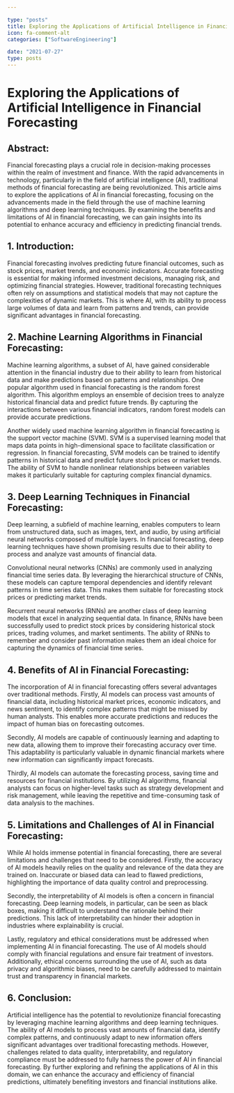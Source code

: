 ```yaml
---

type: "posts"
title: Exploring the Applications of Artificial Intelligence in Financial Forecasting
icon: fa-comment-alt
categories: ["SoftwareEngineering"]

date: "2021-07-27"
type: posts
---
```





# Exploring the Applications of Artificial Intelligence in Financial Forecasting

## Abstract:
Financial forecasting plays a crucial role in decision-making processes within the realm of investment and finance. With the rapid advancements in technology, particularly in the field of artificial intelligence (AI), traditional methods of financial forecasting are being revolutionized. This article aims to explore the applications of AI in financial forecasting, focusing on the advancements made in the field through the use of machine learning algorithms and deep learning techniques. By examining the benefits and limitations of AI in financial forecasting, we can gain insights into its potential to enhance accuracy and efficiency in predicting financial trends.

## 1. Introduction:
Financial forecasting involves predicting future financial outcomes, such as stock prices, market trends, and economic indicators. Accurate forecasting is essential for making informed investment decisions, managing risk, and optimizing financial strategies. However, traditional forecasting techniques often rely on assumptions and statistical models that may not capture the complexities of dynamic markets. This is where AI, with its ability to process large volumes of data and learn from patterns and trends, can provide significant advantages in financial forecasting.

## 2. Machine Learning Algorithms in Financial Forecasting:
Machine learning algorithms, a subset of AI, have gained considerable attention in the financial industry due to their ability to learn from historical data and make predictions based on patterns and relationships. One popular algorithm used in financial forecasting is the random forest algorithm. This algorithm employs an ensemble of decision trees to analyze historical financial data and predict future trends. By capturing the interactions between various financial indicators, random forest models can provide accurate predictions.

Another widely used machine learning algorithm in financial forecasting is the support vector machine (SVM). SVM is a supervised learning model that maps data points in high-dimensional space to facilitate classification or regression. In financial forecasting, SVM models can be trained to identify patterns in historical data and predict future stock prices or market trends. The ability of SVM to handle nonlinear relationships between variables makes it particularly suitable for capturing complex financial dynamics.

## 3. Deep Learning Techniques in Financial Forecasting:
Deep learning, a subfield of machine learning, enables computers to learn from unstructured data, such as images, text, and audio, by using artificial neural networks composed of multiple layers. In financial forecasting, deep learning techniques have shown promising results due to their ability to process and analyze vast amounts of financial data.

Convolutional neural networks (CNNs) are commonly used in analyzing financial time series data. By leveraging the hierarchical structure of CNNs, these models can capture temporal dependencies and identify relevant patterns in time series data. This makes them suitable for forecasting stock prices or predicting market trends.

Recurrent neural networks (RNNs) are another class of deep learning models that excel in analyzing sequential data. In finance, RNNs have been successfully used to predict stock prices by considering historical stock prices, trading volumes, and market sentiments. The ability of RNNs to remember and consider past information makes them an ideal choice for capturing the dynamics of financial time series.

## 4. Benefits of AI in Financial Forecasting:
The incorporation of AI in financial forecasting offers several advantages over traditional methods. Firstly, AI models can process vast amounts of financial data, including historical market prices, economic indicators, and news sentiment, to identify complex patterns that might be missed by human analysts. This enables more accurate predictions and reduces the impact of human bias on forecasting outcomes.

Secondly, AI models are capable of continuously learning and adapting to new data, allowing them to improve their forecasting accuracy over time. This adaptability is particularly valuable in dynamic financial markets where new information can significantly impact forecasts.

Thirdly, AI models can automate the forecasting process, saving time and resources for financial institutions. By utilizing AI algorithms, financial analysts can focus on higher-level tasks such as strategy development and risk management, while leaving the repetitive and time-consuming task of data analysis to the machines.

## 5. Limitations and Challenges of AI in Financial Forecasting:
While AI holds immense potential in financial forecasting, there are several limitations and challenges that need to be considered. Firstly, the accuracy of AI models heavily relies on the quality and relevance of the data they are trained on. Inaccurate or biased data can lead to flawed predictions, highlighting the importance of data quality control and preprocessing.

Secondly, the interpretability of AI models is often a concern in financial forecasting. Deep learning models, in particular, can be seen as black boxes, making it difficult to understand the rationale behind their predictions. This lack of interpretability can hinder their adoption in industries where explainability is crucial.

Lastly, regulatory and ethical considerations must be addressed when implementing AI in financial forecasting. The use of AI models should comply with financial regulations and ensure fair treatment of investors. Additionally, ethical concerns surrounding the use of AI, such as data privacy and algorithmic biases, need to be carefully addressed to maintain trust and transparency in financial markets.

## 6. Conclusion:
Artificial intelligence has the potential to revolutionize financial forecasting by leveraging machine learning algorithms and deep learning techniques. The ability of AI models to process vast amounts of financial data, identify complex patterns, and continuously adapt to new information offers significant advantages over traditional forecasting methods. However, challenges related to data quality, interpretability, and regulatory compliance must be addressed to fully harness the power of AI in financial forecasting. By further exploring and refining the applications of AI in this domain, we can enhance the accuracy and efficiency of financial predictions, ultimately benefiting investors and financial institutions alike.